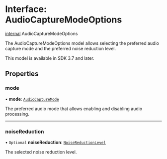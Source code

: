 # Interface: AudioCaptureModeOptions

[internal](../modules/internal.md).AudioCaptureModeOptions

The AudioCaptureModeOptions model allows selecting the preferred audio capture mode and the preferred noise reduction level.

This model is available in SDK 3.7 and later.

## Properties

### mode

• **mode**: [`AudioCaptureMode`](../enums/internal.AudioCaptureMode.md)

The preferred audio mode that allows enabling and disabling audio processing.

___

### noiseReduction

• `Optional` **noiseReduction**: [`NoiseReductionLevel`](../enums/internal.NoiseReductionLevel.md)

The selected noise reduction level.
